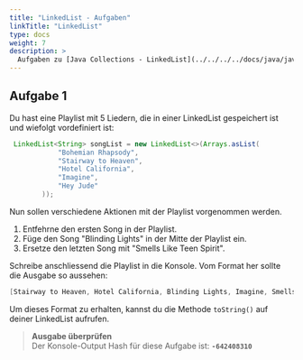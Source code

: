 ```yaml
---
title: "LinkedList - Aufgaben"
linkTitle: "LinkedList"
type: docs
weight: 7
description: >
  Aufgaben zu [Java Collections - LinkedList](../../../../docs/java/java-collections/07_linked_list)  
---
```


## Aufgabe 1
Du hast eine Playlist mit 5 Liedern, die in einer LinkedList gespeichert ist und wiefolgt vordefiniert ist:
```java
 LinkedList<String> songList = new LinkedList<>(Arrays.asList(
            "Bohemian Rhapsody",
            "Stairway to Heaven",
            "Hotel California",
            "Imagine",
            "Hey Jude"
        ));
```
Nun sollen verschiedene Aktionen mit der Playlist vorgenommen werden.
1. Entfehrne den ersten Song in der Playlist.
2. Füge den Song "Blinding Lights" in der Mitte der Playlist ein.
2. Ersetze den letzten Song mit "Smells Like Teen Spirit".

Schreibe anschliessend die Playlist in die Konsole. Vom Format her sollte die Ausgabe so aussehen:

```java
[Stairway to Heaven, Hotel California, Blinding Lights, Imagine, Smells Like Teen Spirit]
```
Um dieses Format zu erhalten, kannst du die Methode `toString()` auf deiner LinkedList aufrufen.

> **Ausgabe überprüfen**  
> Der Konsole-Output Hash für diese Aufgabe ist: **`-642408310`**